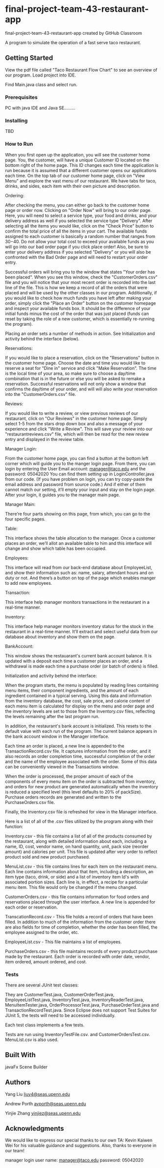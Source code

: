 # final-project-team-43-restaurant-app
final-project-team-43-restaurant-app created by GitHub Classroom

A program to simulate the operation of a fast serve taco restaurant. 

## Getting Started

View the pdf file called "Taco Restaurant Flow Chart" to see an overview of our program.
Load project into IDE.

Find Main.java class and  select run.

### Prerequisites

PC with java IDE and Java SE.........

### Installing

TBD


### How to Run
When you first open up the application, you will see the customer home page. You, the customer, will have a unique Customer ID located on the bottom right of the home page. This ID changes each time the application is run because it is assumed that a different customer opens our applications each time.  On the top tab of our customer home page, click on "View Menu" and explore the vast menu of our restaurant.  We have tabs for taco, drinks, and sides, each item with their own picture and description.  

Ordering:  

After checking the menu, you can either go back to the customer home page or order now.  Clicking on "Order Now" will bring to our order page.  Here, you will need to select a service type, your food and drinks, and your delivery address as well if you selected the service type "Delivery".  After selecting all the items you would like, click on the "Check Price" button to confirm the total price of all the items in your cart.  The available funds assigned to each customer is basically a random number that ranges from $30-$40.  Do not allow your total cost to exceed your available funds as you will go into our bad order page if you click place order!  Also, be sure to enter your delivery address if you selected "Delivery" or you will also be confronted with the Bad Order page and will need to restart your order entry. 

Successful orders will bring you to the window that states "Your order has been placed".  When you see this window, check the "CustomerOrders.csv" file and you will notice that your most recent order is recorded into the last line of the file.  This is how we keep a record of all the orders that were placed and will be used by the other classes in our program.  Additionally, if you would like to check how much funds you have left after making your order, simply click the "Place an Order" button on the customer homepage and inspect your available funds box.  It should be the difference of your initial funds minus the cost of the order that was just placed (funds can reset by taking the role of a new customer, which is essentially re-running the program).

Placing an order sets a number of methods in action. See Initialization and activity behind the interface (below). 


Reservations:  

If you would like to place a reservation, click on the "Reservations" button in the customer home page.  Choose the date and time you would like to reserve a seat for "Dine in" service and click "Make Reservation".  The time is the local time of your area, so make sure to choose a day/time combination that is in the future or else you will be asked to remake a reservation.  Successful reservations will not only show a window that confirms the day/time of your order, and will will also write your reservation into the "CustomerOrders.csv" file.

Reviews:  

If you would like to write a review, or view previous reviews of our restaurant, click on "Our Reviews" in the customer home page.  Simply select 1-5 from the stars drop down box and also a message of your experience and click "Write a Review".  This will save your review into our "restaurantreviews.csv" file, which will then be read for the new review entry and displayed in the review table.

Manager Login: 

From the customer home page, you can find a button at the bottom left corner which will guide you to the manger login page. From there, you can login by entering the User Email account: manager@taco.edu  and the password: 05042020 You can find them setting up in LoginController.java from our code. (If you have problem on login, you can try copy-paste the email address and password from source code.) And if either of them cannot match our setting, it’ll empty your input and stay on the login page. After your login, it guides you to the manager main page.

Manager Main: 

There’re four parts showing on this page, from which, you can go to the four specific pages.

Table: 

This interface shows the table allocation to the manager. Once a customer places an order, we’ll allot an available table to him and this interface will change and show which table has been occupied.

Employees: 

This interface will read from our back-end database about EmployeeList, and show their information such as: name, salary, attendant hours and on duty or not. And there’s a button on top of the page which enables manger to add new employees.

Transaction: 

This interface help manager monitors transactions in the restaurant in a real-time manner. 


Inventory: 

This interface help manager monitors inventory status for the stock in the restaurant in a real-time manner. It’ll extract and select useful data from our database about inventory and show them on the page.

BankAccount:

This window shows the restauarant's current bank account balance. It is updated with a deposit each time a customer places an order, and a withdrawal is made each time a purchase order (or batch of orders) is filled. 

Initialization and activity behind the interface: 

When the program starts, the menu is populated by reading lines containing menu items, their component ingredients, and the amount of each ingredient contained in a typical serving. Using this data and information from the inventory database, the cost, sale price, and calorie content of each menu item is calculated for display on the menu and order page and the inventory levels are set to those from the Inventory.csv files, reflecting the levels remaining after the last program run.

In addition, the restaurant's bank account is initialized. This resets to the default value with each run of the program. The current balance appears in the bank account window in the Manager interface.

Each time an order is placed, a new line is appended to the TransactionRecord.csv file. It captures information from the order, and it also records an order completion time, successful completion of the order and the name of the employee associated with the order.
Some of this data can be conveniently viewed in the Transactions window.

When the order is processed, the proper amount of each of the components of every menu item on the order is subtracted from inventory, and orders for new product are generated automatically when the inventory is reduced a specified level (this level defaults to 20% of packSize). Purchase orders records are generated and written to the PurchaseOrders.csv file.

Finally, the Inventory.csv file is refreshed for view in the Manager interface.

Here is a list of all of the .csv files utilized by the program along with their function:

Inventory.csv - this file contains a list of all of the products consumed by the restaurant, along with detailed information about each, including a name, ID, cost, vendor name, on hand quantity, unit, pack size (reorder amount) and calories per unit. This file is updated after very order to reflect product sold and new product purchased.

MenuList.csv - this file contains lines for each item on the restaurant menu. Each line contains information about that item, including a description, an item type (taco, drink, or side) and a list of inventory item Id's with associated portion sizes. Each line is, in effect, a recipe for a particular menu item. This file would only be changed if the menu changed.

CustomerOrders.csv - this file contains information for food orders and reservations placed through the user interface. A new line is appended for each order or reservation.

TranscationRecord.csv - This file holds a record of orders that have been filled. In addition to much of the information from the customer order there are also fields for time of completion, whether the order has been filled, the employee assigned to the order, etc.

EmployeeList.csv - This file maintains a list of employees.

PurchaseOrders.csv - this file maintains records of every product purchase made by the restaurant. Each order is recorded with order date, vendor, item ordered, amount ordered, and cost.


### Tests

There are several JUnit test classes: 

They are CustomerTest.java, CustomerOrderTest.java, EmployeeListTest.java, InventoryTest.java, InventoryReaderTest.java, MenuItemTester.java, OrderProcessorTest.java, PurchaseOrderTest.java and TransactionRecordTest.java. Since Eclipse does not support Test Suites for JUnit 5, the tests will need to be accessed individually.

Each test class implements a few tests.

Tests are run using InventoryTestFile.csv. and CustomerOrdersTest.csv. MenuList.csv is also used.
 

## Built With

javaFx Scene Builder

## Authors

Yang Liu liuy4@seas.upenn.edu

Andrew Porth avporth@seas.upenn.edu

Yinjie Zhang yinjiez@seas.upenn.edu

## Acknowledgments
We would like to express our special thanks to our own TA: Kevin Kaiwen Wei for his valuable guidance and suggestions. Also, thanks to everyone in our team!




manager login user name: manager@taco.edu
              password: 05042020
